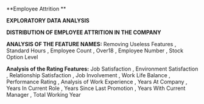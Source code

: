**Employee Attrition **

**EXPLORATORY DATA ANALYSIS**

**DISTRIBUTION OF EMPLOYEE ATTRITION IN THE COMPANY**

**ANALYSIS OF THE FEATURE NAMES:**
Removing Useless Features
, Standard Hours
 , Employee Count
 , Over18
 , Employee Number
 , Stock Option Level

**Analysis of the Rating Features:**
Job Satisfaction
 , Environment Satisfaction
 , Relationship Satisfaction
 , Job Involvement
 , Work Life Balance
 , Performance Rating
 , Analysis of Work Experience
 , Years At Company
 , Years In Current Role
 , Years Since Last Promotion
 , Years With Current Manager
 , Total Working Year
